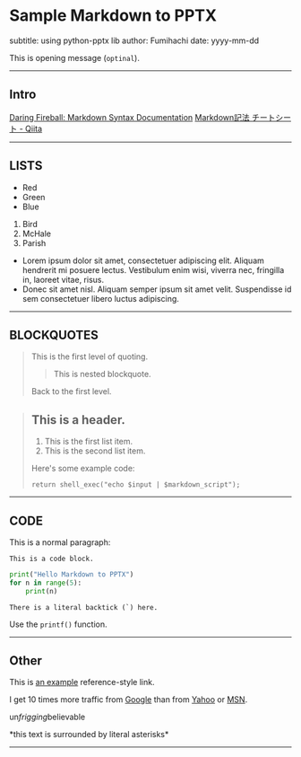 # Sample Markdown to PPTX

subtitle: using python-pptx lib
author: Fumihachi
date: yyyy-mm-dd

This is opening message (`optinal`).

---

## Intro

[Daring Fireball: Markdown Syntax Documentation](https://daringfireball.net/projects/markdown/syntax)
[Markdown記法 チートシート - Qiita](https://qiita.com/Qiita/items/c686397e4a0f4f11683d)

--- 

## LISTS

-   Red
-   Green
-   Blue

1.  Bird
2.  McHale
3.  Parish

*   Lorem ipsum dolor sit amet, consectetuer adipiscing elit.
    Aliquam hendrerit mi posuere lectus. Vestibulum enim wisi,
    viverra nec, fringilla in, laoreet vitae, risus.
*   Donec sit amet nisl. Aliquam semper ipsum sit amet velit.
    Suspendisse id sem consectetuer libero luctus adipiscing.

---

## BLOCKQUOTES

> This is the first level of quoting.
>
> > This is nested blockquote.
>
> Back to the first level.

> ## This is a header.
> 
> 1.   This is the first list item.
> 2.   This is the second list item.
> 
> Here's some example code:
> 
>     return shell_exec("echo $input | $markdown_script");

---

## CODE

This is a normal paragraph:
    
    This is a code block.

```python
print("Hello Markdown to PPTX")
for n in range(5):
    print(n)
```

``There is a literal backtick (`) here.``

Use the `printf()` function.

---

## Other


[id]: http://example.com/  "Optional Title Here"

This is [an example][id] reference-style link.

I get 10 times more traffic from [Google][1] than from
[Yahoo][2] or [MSN][3].

  [1]: http://google.com/        "Google"
  [2]: http://search.yahoo.com/  "Yahoo Search"
  [3]: http://search.msn.com/    "MSN Search"


un*frigging*believable

\*this text is surrounded by literal asterisks\*

---


